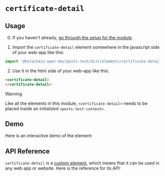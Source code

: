 # `certificate-detail`

## Usage

0. If you haven't already, [go through the setup for the module](/setup).

1. Import the `certificate-detail` element somewhere in the javascript side of your web-app like this:

```js
import '@holochain-open-dev/posts-test/dist/elements/certificate-detail.js'
```

2. Use it in the html side of your web-app like this:

```html
<certificate-detail>
</certificate-detail>
```

> [!WARNING]
> Like all the elements in this module, `<certificate-detail>` needs to be placed inside an initialized `<posts-test-context>`.

## Demo

Here is an interactive demo of the element:

<element-demo>
</element-demo>

<script setup>
import { onMounted } from "vue";
import { PostsTestZomeMock, sampleCertificate } from "@holochain-open-dev/posts-test/dist/mocks.js";
import { PostsTestStore, PostsTestClient } from "@holochain-open-dev/posts-test";
import { decodeHashFromBase64 } from '@holochain/client';
import { render, html } from "lit";

onMounted(async () => {
  // Elements need to be imported on the client side, not the SSR side
  // Reference: https://vitepress.dev/guide/ssr-compat#importing-in-mounted-hook
  await import('@api-viewer/docs/lib/api-docs.js');
  await import('@api-viewer/demo/lib/api-demo.js');
  await import('@holochain-open-dev/posts-test/dist/elements/posts-test-context.js');
  await import('@holochain-open-dev/posts-test/dist/elements/certificate-detail.js');

  const mock = new PostsTestZomeMock();
  const client = new PostsTestClient(mock);

  const certificate = await sampleCertificate(client);

  const record = await mock.create_certificate(certificate);

  const store = new PostsTestStore(client);
  
  render(html`
    <posts-test-context .store=${store}>
      <api-demo src="custom-elements.json" only="certificate-detail" exclude-knobs="store">
        <certificate-detail .certificateHash=${record.signed_action.hashed.hash}></certificate-detail>
      </api-demo>
    </posts-test-context>
  `, document.querySelector('element-demo'))
  })


</script>

## API Reference

`certificate-detail` is a [custom element](https://web.dev/articles/custom-elements-v1), which means that it can be used in any web app or website. Here is the reference for its API:

<api-docs src="custom-elements.json" only="certificate-detail">
</api-docs>
